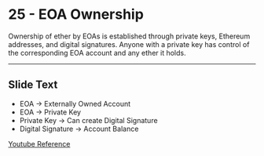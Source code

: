# 25 - EOA Ownership

Ownership of ether by EOAs is established through private keys, Ethereum addresses, and digital signatures. Anyone with a private key has control of the corresponding EOA account and any ether it holds.

---
## Slide Text
- EOA -> Externally Owned Account
- EOA -> Private Key
- Private Key -> Can create Digital Signature
- Digital Signature -> Account Balance

[Youtube Reference](https://youtu.be/zIeBfuXxuWs?t=207)